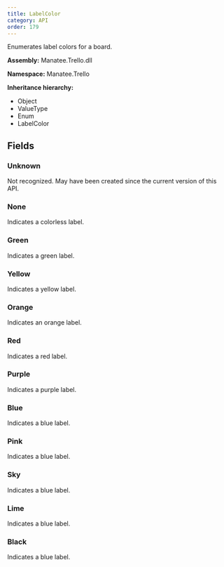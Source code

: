 ```yaml
---
title: LabelColor
category: API
order: 179
---
```


Enumerates label colors for a board.

**Assembly:** Manatee.Trello.dll

**Namespace:** Manatee.Trello

**Inheritance hierarchy:**

- Object
- ValueType
- Enum
- LabelColor

## Fields

### Unknown

Not recognized. May have been created since the current version of this API.

### None

Indicates a colorless label.

### Green

Indicates a green label.

### Yellow

Indicates a yellow label.

### Orange

Indicates an orange label.

### Red

Indicates a red label.

### Purple

Indicates a purple label.

### Blue

Indicates a blue label.

### Pink

Indicates a blue label.

### Sky

Indicates a blue label.

### Lime

Indicates a blue label.

### Black

Indicates a blue label.

